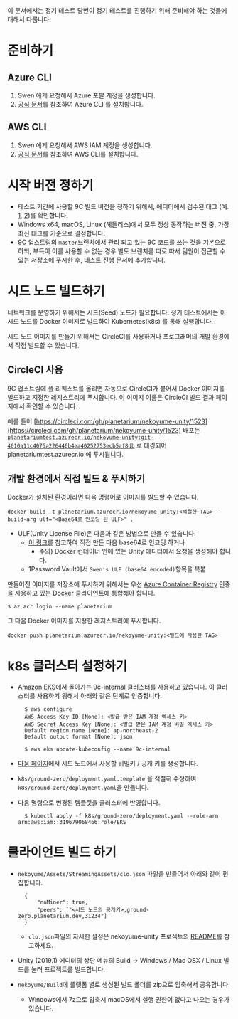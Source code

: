 이 문서에서는 정기 테스트 당번이 정기 테스트를 진행하기 위해 준비해야 하는 것들에 대해서 다룹니다.

# 준비하기

## Azure CLI

1. Swen 에게 요청해서 Azure 포탈 계정을 생성합니다.
2. [공식 문서](https://docs.microsoft.com/ko-kr/cli/azure/install-azure-cli?view=azure-cli-latest)를 참조하여 Azure CLI 를 설치합니다.

## AWS CLI

1. Swen 에게 요청해서 AWS IAM 계정을 생성합니다.
2. [공식 문서](https://docs.aws.amazon.com/ko_kr/cli/latest/userguide/cli-chap-install.html)를 참조하여 AWS CLI를 설치합니다.

# 시작 버전 정하기

- 테스트 기간에 사용할 9C 빌드 버전을 정하기 위해서, 에디터에서 검수된 태그 (예. [1](https://github.com/planetarium/nekoyume-unity/tree/20190910-01), [2](https://github.com/planetarium/nekoyume-unity/tree/20190906-01))를 확인합니다.
- Windows x64, macOS, Linux (헤들리스)에서 모두 정상 동작하는 버전 중, 가장 최신 태그를 기준으로 결정합니다.
- [9C 업스트림](https://github.com/planetarium/nekoyume-unity)의 `master`브랜치에서 관리 되고 있는 9C 코드를 쓰는 것을 기본으로 하되, 부득이 이를 사용할 수 없는 경우 별도 브랜치를 따로 따서 팀원이 접근할 수 있는 저장소에 푸시한 후, 테스트 진행 문서에 추가합니다.

# 시드 노드 빌드하기

네트워크를 운영하기 위해서는 시드(Seed) 노드가 필요합니다. 정기 테스트에서는 이 시드 노드를 Docker 이미지로 빌드하여 Kubernetes(k8s) 를 통해 실행합니다.

시드 노드 이미지를 만들기 위해서는 CircleCI를 사용하거나 프로그래머의 개발 환경에서 직접 빌드할 수 있습니다.

## CircleCI 사용

9C 업스트림에 풀 리퀘스트를 올리면 자동으로 CircleCI가 붙어서 Docker 이미지를 빌드하고 지정한 레지스트리에 푸시합니다. 이 이미지 이름은 CircleCI 빌드 결과 페이지에서 확인할 수 있습니다.

[](https://www.notion.so/7410267a49e947799e15169f8955e87d#5c6914008a594a72a43e5dbb4241684c)

예를 들어 [https://circleci.com/gh/planetarium/nekoyume-unity/1523](https://circleci.com/gh/planetarium/nekoyume-unity/1523) 배포는 [`planetariumtest.azurecr.io/nekoyume-unity:git-4610a11c4075a226446b4ea40252753ecb5af8db`](http://planetariumtest.azurecr.io/nekoyume-unity:git-4610a11c4075a226446b4ea40252753ecb5af8db) 로 태깅되어 planetariumtest.azurecr.io 에 푸시됩니다.

## 개발 환경에서 직접 빌드 & 푸시하기

Docker가 설치된 환경이라면 다음 명령어로 이미지를 빌드할 수 있습니다.

    docker build -t planetarium.azurecr.io/nekoyume-unity:<적절한 TAG> --build-arg ulf="<Base64로 인코딩 된 ULF>" .

- ULF(Unity License File)은 다음과 같은 방법으로 만들 수 있습니다.
    - [이 링크](https://docs.unity3d.com/kr/2019.1/Manual/ManualActivationGuide.html)를 참고하여 직접 만든 다음 base64로 인코딩 하거나
        - 주의) Docker 컨테이너 안에 있는 Unity 에디터에서 요청을 생성해야 합니다.
    - 1Password Vault에서 `Swen's ULF (base64 encoded)`항목을 복붙

만들어진 이미지를 저장소에 푸시하기 위해서는 우선 [Azure Container Registry](https://azure.microsoft.com/ko-kr/services/container-registry/) 인증을 사용하고 있는 Docker 클라이언트에 통합해야 합니다.

    $ az acr login --name planetarium

그 다음 Docker 이미지를 지정한 레지스트리에 푸시합니다.

    docker push planetarium.azurecr.io/nekoyume-unity:<빌드에 사용한 TAG>

# k8s 클러스터 설정하기

- [Amazon EKS](https://aws.amazon.com/ko/eks/)에서 돌아가는 [9c-internal 클러스터](https://ap-northeast-2.console.aws.amazon.com/eks/home?region=ap-northeast-2#/clusters/9c-internal)를 사용하고 있습니다. 이 클러스터를 사용하기 위해서 아래와 같은 단계로 인증합니다.

        $ aws configure
        AWS Access Key ID [None]: <발급 받은 IAM 계정 엑세스 키>
        AWS Secret Access Key [None]: <발급 받은 IAM 계정 비밀 엑세스 키>
        Default region name [None]: ap-northeast-2
        Default output format [None]: json

        $ aws eks update-kubeconfig --name 9c-internal

- [다음 페이지](https://codepen.io/hongminhee/pen/LBJPQp)에서 시드 노드에서 사용할 비밀키 / 공개 키를 생성합니다.
- `k8s/ground-zero/deployment.yaml.template` 을 적절히 수정하여 `k8s/ground-zero/deployment.yaml`을 만듭니다.
- 다음 명령으로 변경된 템플릿을 클러스터에 반영합니다.

        $ kubectl apply -f k8s/ground-zero/deployment.yaml --role-arn arn:aws:iam::319679068466:role/EKS

# 클라이언트 빌드 하기

- `nekoyume/Assets/StreamingAssets/clo.json` 파일을 만들어서 아래와 같이 편집합니다.

        {
            "noMiner": true,
            "peers": ["<시드 노드의 공개키>,ground-zero.planetarium.dev,31234"]
        }

    - `clo.json`파일의 자세한 설정은 nekoyume-unity 프로젝트의 [README](https://github.com/planetarium/nekoyume-unity/blob/266b6ee/README.md)를 참고하세요.

- Unity (2019.1) 에디터의 상단 메뉴의 Build → Windows / Mac OSX / Linux 빌드를 눌러 프로젝트를 빌드합니다.
- `nekoyume/Build`에 플랫폼 별로 생성된 빌드 폴더를 zip으로 압축해서 공유합니다.
    - Windows에서 7z으로 압축시 macOS에서 실행 권한이 없다고 나오는 경우가 있습니다.
